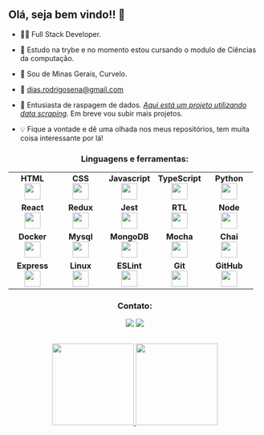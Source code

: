 ## Olá, seja bem vindo!! 👋

- 🧑‍💻 Full Stack Developer.

- 🚀 Estudo na trybe e no momento estou cursando o modulo de Ciências da computação.

- 📍 Sou de Minas Gerais, Curvelo.

- 📨 dias.rodrigosena@gmail.com

- 📖 Entusiasta de raspagem de dados. [_Aqui está um projeto utilizando data scraping_](https://github.com/RodrigoSen4/tech-news-data-scraping). Em breve vou subir mais projetos.

- 💡 Fique a vontade e dê uma olhada nos meus repositórios, tem muita coisa interessante por lá!

<div align="center" >
<h3 align="center">Linguagens e ferramentas:</h3>
<table width="320px">
    <tbody>
        <tr valign="top">
            <td width="80px" align="center">
                <span><strong>HTML</strong></span><br>
                <img height="32" src="https://cdn.jsdelivr.net/gh/devicons/devicon/icons/html5/html5-original.svg">
            </td>
            <td width="80px" align="center">
                <span><strong>CSS</strong></span><br>
                <img height="32px" src="https://cdn.jsdelivr.net/gh/devicons/devicon/icons/css3/css3-original.svg">
            </td>
            <td width="80px" align="center">
                <span><strong>Javascript</strong></span><br>
                <img height="32px" src="https://upload.vectorlogo.zone/logos/javascript/images/239ec8a4-163e-4792-83b6-3f6d96911757.svg">
            </td>
            <td width="80px" align="center">
                <span><strong>TypeScript</strong></span><br>
                <img height="32px" src="https://www.vectorlogo.zone/logos/typescriptlang/typescriptlang-icon.svg">
            </td>
            <td width="80px" align="center">
                <span><strong>Python</strong></span><br>
                <img height="32px" src="https://www.vectorlogo.zone/logos/python/python-icon.svg">
            </td>
        </tr>
        <tr valign="top">
            <td width="80px" align="center">
                <span><strong>React</strong></span><br>
                <img height="32px" src="https://cdn.jsdelivr.net/gh/devicons/devicon/icons/react/react-original.svg">
            </td>
            <td width="80px" align="center">
                <span><strong>Redux</strong></span><br>
                <img height="32" src="https://cdn.worldvectorlogo.com/logos/redux.svg">
            </td>
            <td width="80px" align="center">
                <span><strong>Jest</strong></span><br>
                <img height="32px" src="https://www.vectorlogo.zone/logos/jestjsio/jestjsio-icon.svg">
            </td>
            <td width="80px" align="center">
                <span><strong>RTL</strong></span><br>
                <img height="32" src="https://testing-library.com/img/octopus-128x128.png">
            </td>
            <td width="80px" align="center">
                <span><strong>Node</strong></span><br>
                <img height="32px" src="https://www.vectorlogo.zone/logos/nodejs/nodejs-icon.svg">
            </td>
        </tr>
        <tr valign="top">
            <td width="80px" align="center">
                <span><strong>Docker</strong></span><br>
                <img height="32" src="https://www.vectorlogo.zone/logos/docker/docker-icon.svg">
            </td>
            <td width="80px" align="center">
                <span><strong>Mysql</strong></span><br>
                <img height="32px" src="https://www.vectorlogo.zone/logos/mysql/mysql-icon.svg">
            </td>
            <td width="80px" align="center">
                <span><strong>MongoDB</strong></span><br>
                <img height="32px" src="https://www.vectorlogo.zone/logos/mongodb/mongodb-icon.svg">
            </td>
            <td width="80px" align="center">
                <span><strong>Mocha</strong></span><br>
                <img height="32px" src="https://www.vectorlogo.zone/logos/mochajs/mochajs-icon.svg">
            </td>
            <td width="80px" align="center">
                <span><strong>Chai</strong></span><br>
                <img height="32px" src="https://www.vectorlogo.zone/logos/chaijs/chaijs-icon.svg">
            </td>
        </tr>
        <tr valign="top">
            <td width="80px" align="center">
                <span><strong>Express</strong></span><br>
                <img height="32px" src="https://www.vectorlogo.zone/logos/expressjs/expressjs-icon.svg">
            </td>
            <td width="80px" align="center">
                <span><strong>Linux</strong></span><br>
                <img height="32px" src="https://www.vectorlogo.zone/logos/linux/linux-icon.svg">
            </td>
            <td width="80px" align="center">
                <span><strong>ESLint</strong></span><br>
                <img height="32px" src="https://www.vectorlogo.zone/logos/eslint/eslint-icon.svg">
            </td>
            <td width="80px" align="center">
                <span><strong>Git</strong></span><br>
                <img height="32px" src="https://cdn.jsdelivr.net/gh/devicons/devicon/icons/git/git-plain.svg">
              </td>
            <td width="80px" align="center">
                <span><strong>GitHub</strong></span><br>
                <img height="32px" src="https://www.vectorlogo.zone/logos/github/github-icon.svg">
            </td>
        </tr>
    </tbody>
</table>
</div>

<div align="center">
   <h3 align="center">Contato:</h3>
  <a href = "mailto:dias.rodrigosena@gmai.com"><img src="https://img.shields.io/badge/-Gmail-%23333?style=for-the-badge&logo=gmail&logoColor=white" target="_blank"></a>
  <a href="https://www.linkedin.com/in/rodrigo-sen4/" target="_blank"><img src="https://img.shields.io/badge/-LinkedIn-%230077B5?style=for-the-badge&logo=linkedin&logoColor=white" target="_blank"></a> 
</div>

##

<div align="center">
  <a href="https://github.com/RodrigoSen4">
  <img height="163em" src="https://github-readme-stats.vercel.app/api?username=RodrigoSen4&show_icons=true&theme=dracula&include_all_commits=true&count_private=true"/>
  <img height="163em" src="https://github-readme-stats.vercel.app/api/top-langs/?username=RodrigoSen4&layout=compact&langs_count=7&theme=dracula"/>
</div>
